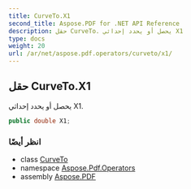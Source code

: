 ```yaml
---
title: CurveTo.X1
second_title: Aspose.PDF for .NET API Reference
description: حقل CurveTo. يحصل أو يحدد إحداثي X1
type: docs
weight: 20
url: /ar/net/aspose.pdf.operators/curveto/x1/
---
```

## حقل CurveTo.X1

يحصل أو يحدد إحداثي X1.

```csharp
public double X1;
```

### انظر أيضًا

* class [CurveTo](../)
* namespace [Aspose.Pdf.Operators](../../../aspose.pdf.operators/)
* assembly [Aspose.PDF](../../../)